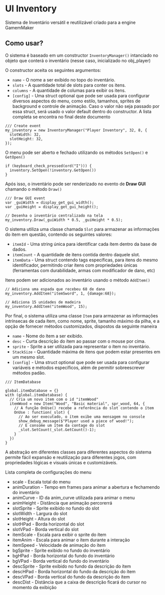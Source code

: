 # UI Inventory
Sistema de Inventário versátil e reutilizável criado para a engine GamemMaker

## Como usar?
O sistema é baseado em um constructor `InventoryManager()` intanciado no objeto que conterá o inventário (nesse caso, inicializado no obj_player)

O constructor aceita os seguintes argumentos:
- `name` - O nome a ser exibido no topo do inventário.
- `slots` - A quantidade total de slots para conter os itens.
- `columns` - A quantidade de columas para exibir os itens.
- `[config]` - Uma struct optional que pode ser usada para configurar diversos aspectos do menu, como estilo, tamanhos, sprites de background e controle de animação. Caso o valor não seja passado por essa struct, será usado o valor default dentro do constructor. A lista completa se encontra no final deste documento

```gml
/// Create event
my_inventory = new InventoryManager("Player Inventory", 32, 8, {
  slotWidth: 32,
  slotHeight: 32,
});
```

O menu pode ser aberto e fechado utilizando os métodos `SetOpen()` e `GetOpen()`

```gml
if (keyboard_check_pressed(ord("I"))) {
  inventory.SetOpen(!inventory.GetOpen())
}
```

Após isso, o inventário pode ser renderizado no evento de **Draw GUI** chamando o método `Draw()`

```gml
/// Draw GUI event
var _guiWidth = display_get_gui_width();
var _guiHeight = display_get_gui_height();

// Desenha o inventário centralizado na tela
my_inventory.Draw(_guiWidth * 0.5, _guiHeight * 0.5);
```

O sistema utiliza uma classe chamada `Slot` para armazenar as informações do item em questão, contendo os seguintes valores:
- `itemId` - Uma string única para identificar cada ítem dentro da base de dados.
- `itemCount` - A quantidade de itens contida dentro daquele slot.
- `itemData` - Uma struct contendo tags específicas, para itens do mesmo identificador, permitindo criar ítens com propriedades únicas (ferramentas com durabilidade, armas com modificador de dano, etc)

Itens podem ser adicionados ao inventário usando o método `AddItem()`

```gml
// Adiciona uma espada que recebeu 68 de dano
my_inventory.AddItem("itemSword", 1, {damage:68});

// Adiciona 15 unidades de madeira
my_inventory.AddItem("itemWood", 15);
```

Por final, o sistema utiliza uma classe `Item` para armazenar as informações intrínsecas de cada ítem, como nome, sprite, tamanho máximo da pilha, e a opção de fornecer métodos customizados, dispostos da seguinte maneira
- `name` - Nome do ítem a ser exibido.
- `desc` - Curta descrição do ítem ao passar com o mouse por cima.
- `sprite` - Sprite a ser utilizada para representar o ítem no inventário.
- `StackSize` - Quantidade máxima de itens que podem estar presentes em um mesmo slot.
- `[config]` - Uma struct optional que pode ser usada para configurar variáveis e métodos específicos, além de permitir sobreescrever métodos padão.

```gml
/// ItemDatabase

global.itemDatabase = {}
with (global.itemDatabase) {
  // Cria um novo item com o id "itemWood"
  itemWood = new Item("Wood", "Basic material", spr_wood, 64, {
    // A função OnUse() recebe a referência do slot contendo o ítem
    OnUse : function(_slot) {
      // Ao ser executado, o ítem exibe uma mensagem no console
      show_debug_message($"Player used a piece of wood!");
      // E consome um ítem da contage do slot
      _slot.SetCount(_slot.GetCount()-1);
    }
  })
}
```

A abstração em diferentes classes para diferentes aspectos do sistema permite fácil expansão e reutilização para diferentes jogos, com propriedades lógicas e visuais únicas e customizáveis.

Lista completa de configurações do menu
- scale - Escala total do menu
- animDuration - Tempo em frames para animar a abertura e fechamendo do inventário
- animCurve - ID da anim_curve utilizada para animar o menu
- animHeight - Distância que animação percorerrá
- slotSprite - Sprite exibido no fundo do slot
- slotWidth - Largura do slot
- slotHeight - Altura do slot
- slotHPad - Borda horizontal do slot
- slotVPad - Borda vertical do slot
- itemScale - Escala para exibir o sprite do ítem
- itemAnim - Escala para animar o ítem durante a interação
- itemSpeed - Velocidade de animação do ítem
- bgSprite - Sprite exibido no fundo do inventário
- bgHPad - Borda horizontal do fundo do inventário
- bgVPad - Borda vertical do fundo do inventário
- descSprite - Sprite exibido no fundo da descrição do ítem
- descHPad - Borda horizontal do fundo da descrição do ítem
- descVPad - Borda vertical do fundo da descrição do ítem
- descDist - Distância que a caixa de descrição ficará do cursor no momento da exibição
